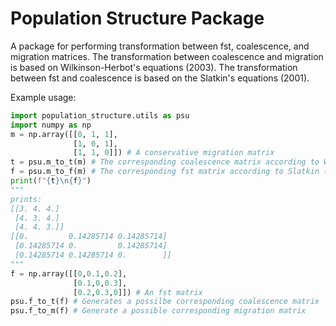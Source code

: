 # Population Structure Package

A package for performing transformation between fst, coalescence, and migration matrices.
The transformation between coalescence and migration is based on Wilkinson-Herbot's equations (2003).
The transformation between fst and coalescence is based on the Slatkin's equations (2001).

Example usage:
```python
import population_structure.utils as psu
import numpy as np
m = np.array([[0, 1, 1], 
              [1, 0, 1], 
              [1, 1, 0]]) # A conservative migration matrix
t = psu.m_to_t(m) # The corresponding coalescence matrix according to W.H. (2003)
f = psu.m_to_f(m) # The corresponding fst matrix according to Slatkin (2001)
print(f"{t}\n{f}")
"""
prints:
[[3. 4. 4.]
 [4. 3. 4.]
 [4. 4. 3.]]
[[0.         0.14285714 0.14285714]
 [0.14285714 0.         0.14285714]
 [0.14285714 0.14285714 0.        ]]
"""
f = np.array([[0,0.1,0.2],
              [0.1,0,0.3],
              [0.2,0.3,0]]) # An fst matrix
psu.f_to_t(f) # Generates a possilbe corresponding coalescence matrix
psu.f_to_m(f) # Generate a possible corresponding migration matrix
```




